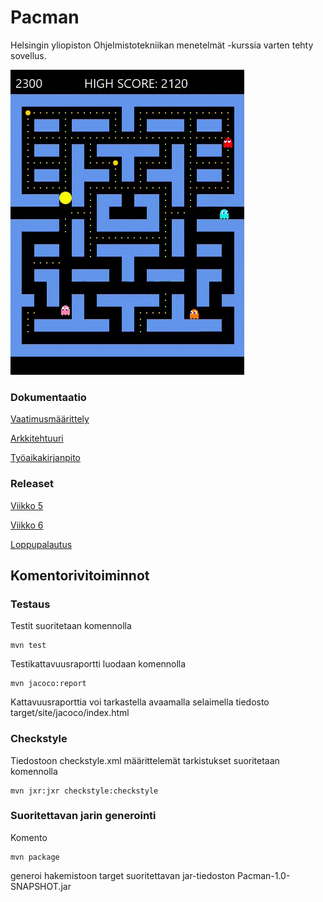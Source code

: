 # Pacman

Helsingin yliopiston Ohjelmistotekniikan menetelmät -kurssia varten tehty sovellus.

![alt text](https://github.com/RoopeNiemi/OTMtyo/blob/master/dokumentaatio/gif/pacmanGIF.gif)

### Dokumentaatio
[Vaatimusmäärittely](https://github.com/RoopeNiemi/OTMtyo/tree/master/dokumentaatio/Vaatimusmäärittely.md)

[Arkkitehtuuri](https://github.com/RoopeNiemi/OTMtyo/tree/master/dokumentaatio/arkkitehtuuri.md)

[Työaikakirjanpito](https://github.com/RoopeNiemi/OTMtyo/tree/master/dokumentaatio/työaikakirjanpito.md)


### Releaset
[Viikko 5](https://github.com/RoopeNiemi/OTMtyo/releases/tag/v1.0)


[Viikko 6](https://github.com/RoopeNiemi/OTMtyo/releases/tag/v1.1)

[Loppupalautus](https://github.com/RoopeNiemi/OTMtyo/releases/tag/v1.2)

## Komentorivitoiminnot

### Testaus
Testit suoritetaan komennolla 

    mvn test
    
Testikattavuusraportti luodaan komennolla

    mvn jacoco:report
    
Kattavuusraporttia voi tarkastella avaamalla selaimella tiedosto target/site/jacoco/index.html

### Checkstyle
Tiedostoon checkstyle.xml määrittelemät tarkistukset suoritetaan komennolla

    mvn jxr:jxr checkstyle:checkstyle
    
    
### Suoritettavan jarin generointi
Komento

    mvn package

generoi hakemistoon target suoritettavan jar-tiedoston Pacman-1.0-SNAPSHOT.jar
